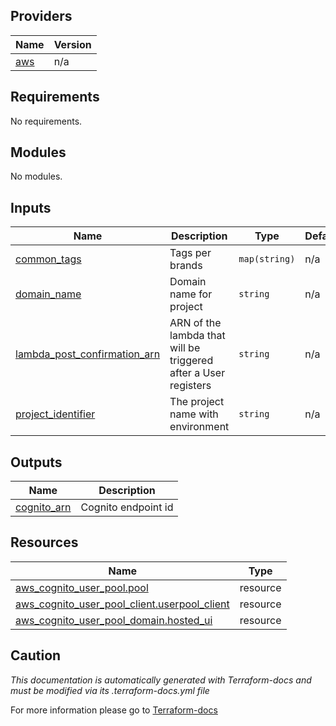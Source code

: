 <!-- BEGIN_TF_DOCS -->

## Providers

| Name | Version |
|------|---------|
| <a name="provider_aws"></a> [aws](#provider\_aws) | n/a |
## Requirements

No requirements.
## Modules

No modules.
## Inputs

| Name | Description | Type | Default | Required |
|------|-------------|------|---------|:--------:|
| <a name="input_common_tags"></a> [common\_tags](#input\_common\_tags) | Tags per brands | `map(string)` | n/a | yes |
| <a name="input_domain_name"></a> [domain\_name](#input\_domain\_name) | Domain name for project | `string` | n/a | yes |
| <a name="input_lambda_post_confirmation_arn"></a> [lambda\_post\_confirmation\_arn](#input\_lambda\_post\_confirmation\_arn) | ARN of the lambda that will be triggered after a User registers | `string` | n/a | yes |
| <a name="input_project_identifier"></a> [project\_identifier](#input\_project\_identifier) | The project name with environment | `string` | n/a | yes |
## Outputs

| Name | Description |
|------|-------------|
| <a name="output_cognito_arn"></a> [cognito\_arn](#output\_cognito\_arn) | Cognito endpoint id |
## Resources

| Name | Type |
|------|------|
| [aws_cognito_user_pool.pool](https://registry.terraform.io/providers/hashicorp/aws/latest/docs/resources/cognito_user_pool) | resource |
| [aws_cognito_user_pool_client.userpool_client](https://registry.terraform.io/providers/hashicorp/aws/latest/docs/resources/cognito_user_pool_client) | resource |
| [aws_cognito_user_pool_domain.hosted_ui](https://registry.terraform.io/providers/hashicorp/aws/latest/docs/resources/cognito_user_pool_domain) | resource |

## Caution

*This documentation is automatically generated with Terraform-docs and must be modified via its .terraform-docs.yml file*

For more information please go to [Terraform-docs](https://terraform-docs.io)
<!-- END_TF_DOCS -->